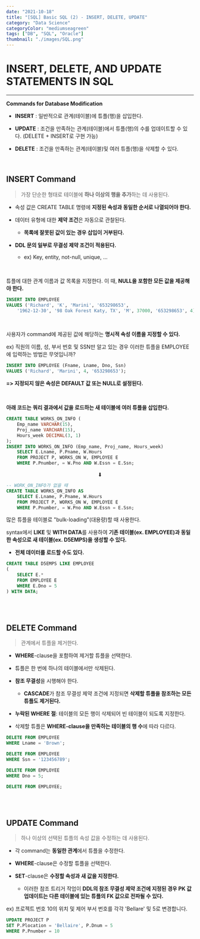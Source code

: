 ```yaml
---
date: "2021-10-18"
title: "[SQL] Basic SQL (2) - INSERT, DELETE, UPDATE"
category: "Data Science"
categoryColor: "mediumseagreen"
tags: ["DB", "SQL", "Oracle"]
thumbnail: "./images/SQL.png"
---
```


# INSERT, DELETE, AND UPDATE STATEMENTS IN SQL

<hr />

**Commands for Database Modification**

- **INSERT** : 일반적으로 관계(테이블)에 튜플(행)을 삽입한다.

- **UPDATE** : 조건을 만족하는 관계(테이블)에서 튜플(행)의 수를 업데이트할 수 있다. (DELETE + INSERT로 구현 가능)

- **DELETE** : 조건을 만족하는 관계(테이블)및 여러 튜플(행)을 삭제할 수 있다.

<br />

## INSERT Command

> 가장 단순한 형태로 테이블에 **하나 이상의 행을 추가**하는 데 사용된다.

- 속성 값은 CREATE TABLE 명령에 **지정된 속성과 동일한 순서로 나열되어야 한다.**

- 데이터 유형에 대한 **제약 조건**은 자동으로 관찰된다.

  - **목록에 잘못된 값이 있는 경우 삽입이 거부된다.**

- **DDL 문의 일부로 무결성 제약 조건이 적용된다.**

  - ex) Key, entity, not-null, unique, ...

<br />

튜플에 대한 관계 이름과 값 목록을 지정한다. 이 때, **NULL을 포함한 모든 값을 제공해야 한다.**

```sql
INSERT INTO EMPLOYEE
VALUES ('Richard', 'K', 'Marini', '653298653',
    '1962-12-30', '98 Oak Forest Katy, TX', 'M', 37000, '653298653', 4);
```

<br />

사용자가 command에 제공된 값에 해당하는 **명시적 속성 이름을 지정할 수 있다.**

ex) 직원의 이름, 성, 부서 번호 및 SSN만 알고 있는 경우 이러한 튜플을 EMPLOYEE에 입력하는 방법은 무엇입니까?

```sql
INSERT INTO EMPLOYEE (Fname, Lname, Dno, Ssn)
VALUES ('Richard', 'Marini', 4, '653298653');
```

**=> 지정되지 않은 속성은 DEFAULT 값 또는 NULL로 설정된다.**

<br />

**아래 코드는 쿼리 결과에서 값을 로드하는 새 테이블에 여러 튜플을 삽입한다.**

```sql
CREATE TABLE WORKS_ON_INFO (
    Emp_name VARCHAR(15),
    Proj_name VARCHAR(15),
    Hours_week DECIMAL(3, 1)
);
INSERT INTO WORKS_ON_INFO (Emp_name, Proj_name, Hours_week)
    SELECT E.Lname, P.Pname, W.Hours
    FROM PROJECT P, WORKS_ON W, EMPLOYEE E
    WHERE P.Pnumber, = W.Pno AND W.Essn = E.Ssn;
```

<div style="text-align: center;">⬇</div>

```sql
-- WORK_ON_INFO가 없을 때
CREATE TABLE WORKS_ON_INFO AS
    SELECT E.Lname, P.Pname, W.Hours
    FROM PROJECT P, WORKS_ON W, EMPLOYEE E
    WHERE P.Pnumber, = W.Pno AND W.Essn = E.Ssn;
```

많은 튜플을 테이블로 "bulk-loading"(대용량)할 때 사용한다.

syntax에서 **LIKE** 및 **WITH DATA**를 사용하여 **기존 테이블(ex. EMPLOYEE)과 동일한 속성으로 새 테이블(ex. D5EMPS)을 생성할 수 있다.**

- **전체 데이터를 로드할 수도 있다.**

```sql
CREATE TABLE D5EMPS LIKE EMPLOYEE
(
    SELECT E.*
    FROM EMPLOYEE E
    WHERE E.Dno = 5
) WITH DATA;
```

<br />
<br />

## DELETE Command

> 관계에서 튜플을 제거한다.

- **WHERE**-clause을 포함하여 제거할 튜플을 선택한다.

- 튜플은 한 번에 하나의 테이블에서만 삭제된다.

- **참조 무결성**을 시행해야 한다.

  - **CASCADE**가 참조 무결성 제약 조건에 지정되면 **삭제할 튜플을 참조하는 모든 튜플도 제거된다.**

- **누락된 WHERE 절**: 테이블의 모든 행이 삭제되어 빈 테이블이 되도록 지정한다.

- 삭제할 튜플은 **WHERE-clause을 만족하는 테이블의 행 수**에 따라 다르다.

```sql
DELETE FROM EMPLOYEE
WHERE Lname = 'Brown';

DELETE FROM EMPLOYEE
WHERE Ssn = '123456789';

DELETE FROM EMPLOYEE
WHERE Dno = 5;

DELETE FROM EMPLOYEE;
```

<br />
<br />

## UPDATE Command

> 하나 이상의 선택된 튜플의 속성 값을 수정하는 데 사용된다.

- 각 command는 **동일한 관계**에서 튜플을 수정한다.

- **WHERE**-clause은 수정할 튜플을 선택한다.

- **SET**-clause은 **수정할 속성과 새 값을 지정한다.**

  - 이러한 참조 트리거 작업이 **DDL의 참조 무결성 제약 조건에 지정된 경우 PK 값 업데이트는 다른 테이블에 있는 튜플의 FK 값으로 전파될 수 있다.**

ex) 프로젝트 번호 10의 위치 및 제어 부서 번호를 각각 'Bellare' 및 5로 변경합니다.

```sql
UPDATE PROJECT P
SET P.Plocation = 'Bellaire', P.Dnum = 5
WHERE P.Pnumber = 10
```